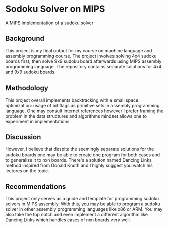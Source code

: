 # Sodoku Solver on MIPS
A MIPS implementation of a sudoku solver

## Background
This project is my final output for my course on machine language and assembly programming course. The project involves solving 4x4 sudoku boards first, then solve 9x9 sudoku board afterwards using MIPS assembly programming language. The repository contains separate solutions for 4x4 and 9x9 sudoku boards. 

## Methodology
This project overall implements backtracking with a small space optimization: usage of bit flags as primitive sets in assembly programming language. One may consult internet references however I prefer framing the problem in the data structures and algorithms mindset allows one to experiment in implementations.

## Discussion 
However, I believe that despite the seemingly separate solutions for the sudoku boards one may be able to create one program for both cases and to generalize it to nxn boards. There's a solution named Dancing Links method inspired from Donald Knuth and I highly suggest you watch his lectures on the topic.   

## Recommendations
This project only serves as a guide and template for programming sudoku solvers in MIPS assembly. With this, you may be able to program a sudoku solver in other assembly programming languages like x86 or ARM. You may also take the top notch and even implement a different algorithm like Dancing Links which handles cases of nxn boards very well. 
